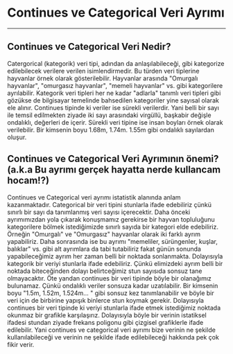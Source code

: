 # Continues ve Categorical Veri Ayrımı
----
## Continues ve Categorical Veri Nedir?
Catergorical (kategorik) veri tipi, adından da anlaşılabileceği, gibi kategorize edilebilecek verilere verilen isimlendirmedir. Bu türden veri tiplerine hayvanlar örnek olarak gösterilebilir. Hayvanlar arasında "Omurgalı hayvanlar", "omurgasız hayvanlar", "memeli hayvanlar" vs. gibi kategorilere ayrılabilir. Kategorik veri tipleri her ne kadar "adlarla" tanımlı veri tipleri gibi gözükse de bilgisayar temelinde bahsedilen kategoriler yine sayısal olarak ele alınır. Continues tipinde ki veriler ise sürekli verilerdir. Yani belli bir sayı ile temsil edilmekten ziyade iki sayı arasındaki virgüllü, başkabir değişle ondalıklı, değerleri de içerir. Sürekli veri tipine ise insan boyları örnek olarak verilebilir. Bir kimsenin boyu 1.68m, 1.74m. 1.55m gibi ondalıklı sayılardan oluşur. 
## Continues ve Categorical Veri Ayrımının önemi? (a.k.a Bu ayrımı gerçek hayatta nerde kullancam hocam!?)
Continues ve Categorical veri ayrımı istatistik alanında anlam kazanmaktadır. Categorical bir veri tipini stunlarla ifade edebiliriz çünkü sınırlı bir sayı da tanımlanmış veri sayısı içerecektir. Daha önceki ayrımımızdan yola çıkarak konuşmamız gerekirse bir hayvan topluluğunu kategorilere bölmek istediğimizde sınırlı sayıda bir kategori elde edebiliriz. Örneğin "Omurgalı" ve "Omurgasız" hayvanlar olarak iki farklı ayrım yapabiliriz. Daha sonrasında ise bu ayrımı "memeliler, sürüngenler, kuşlar, balıklar" vs. gibi alt ayrımlara da tabi tutabiliriz fakat günün sonunda yapabileceğimiz ayrım her zaman belli bir noktada sonlanmakta. Dolayısıyla kategorik bir veriyi stunlarla ifade edebiliriz. Çünkü elimizdeki ayrım belli bir noktada biteceğinden dolayı belirtceğimiz stun sayısıda sonsuz tane olmayacaktır. Öte yandan continues bir veri tipinde böyle bir olanağımız bulunamaz. Çünkü ondalıklı veriler sonsuza kadar uzatılabilir. Bir kimsenin boyu "1.5m, 1.52m, 1.524m... " gibi sonsuz kez tanımlanabilir ve böyle bir veri için de birbirine yapışık binlerce stun koymak gerekir. Dolayısıyla continues bir veri tipinde ki veriyi stunlarla ifade etmek istediğimiz noktada okunmaz bir grafikle karşılaşırız. Dolayısıyla böyle bir verinin istatiksel ifadesi stundan ziyade frekans poligonu gibi çizgisel grafiklerle ifade edilebilir. Yani continues ve categorical veri ayrımı bize verinin ne şekilde kullanılabileceği ve verinin ne şekilde ifade edilebileceği hakkında pek çok fikir verir.